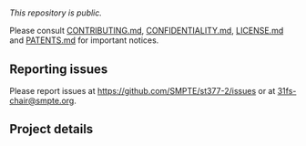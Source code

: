 # <Project title from AG-06>

_This repository is public._ 

Please consult [CONTRIBUTING.md](./CONTRIBUTING.md), [CONFIDENTIALITY.md](./CONFIDENTIALITY.md), [LICENSE.md](./LICENSE.md) and [PATENTS.md](./PATENTS.md) for important notices.

## Reporting issues

Please report issues at https://github.com/SMPTE/st377-2/issues or at 31fs-chair@smpte.org.

## Project details

<description from AG-06>

<and other useful information>
